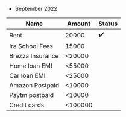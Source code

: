 - September 2022

|            Name                |    Amount   | Status |
| ------------------------------ | ----------- | ------ |
| Rent                           | 20000       | ✔️ |
| Ira School Fees                | 15000       |  |
| Brezza Insurance               | <20000      |  |
| Home loan EMI                  | <55000      |  |
| Car loan EMI                   | <25000      |  |
| Amazon Postpaid                | <10000      |  |
| Paytm postpaid                 | <10000      |  |
| Credit cards                   | <100000     |  |

